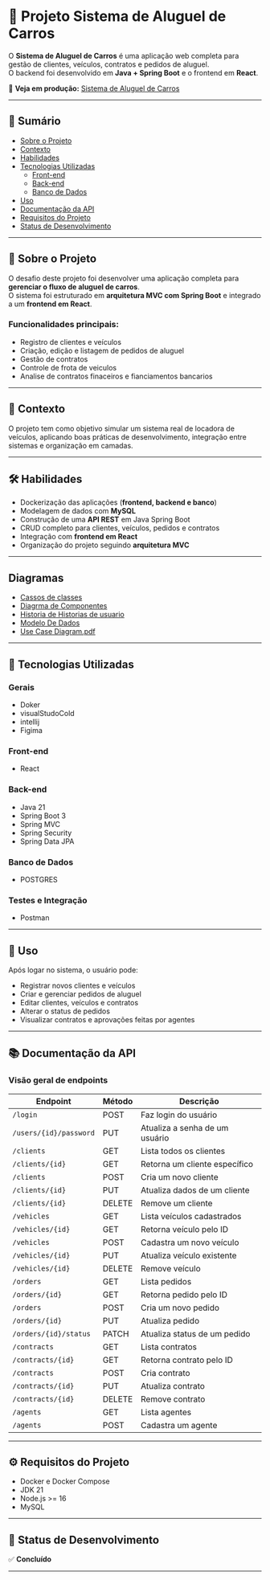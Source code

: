 # 🚗 Projeto Sistema de Aluguel de Carros

O **Sistema de Aluguel de Carros** é uma aplicação web completa para gestão de clientes, veículos, contratos e pedidos de aluguel.  
O backend foi desenvolvido em **Java + Spring Boot** e o frontend em **React**.  

🔗 **Veja em produção:** [Sistema de Aluguel de Carros]()

---

## 📌 Sumário
- [Sobre o Projeto](#-sobre-o-projeto)
- [Contexto](#-contexto)
- [Habilidades](#-habilidades)
- [Tecnologias Utilizadas](#-tecnologias-utilizadas)
  - [Front-end](#front-end)
  - [Back-end](#back-end)
  - [Banco de Dados](#banco-de-dados)
- [Uso](#-uso)
- [Documentação da API](#-documentação-da-api)
- [Requisitos do Projeto](#-requisitos-do-projeto)
- [Status de Desenvolvimento](#-status-de-desenvolvimento)

---

## 📖 Sobre o Projeto

O desafio deste projeto foi desenvolver uma aplicação completa para **gerenciar o fluxo de aluguel de carros**.  
O sistema foi estruturado em **arquitetura MVC com Spring Boot** e integrado a um **frontend em React**.

### Funcionalidades principais:
- Registro de clientes e veículos  
- Criação, edição e listagem de pedidos de aluguel  
- Gestão de contratos  
- Controle de frota de veiculos
- Analise de contratos finaceiros e fianciamentos bancarios  

---

## 🎯 Contexto
O projeto tem como objetivo simular um sistema real de locadora de veículos, aplicando boas práticas de desenvolvimento, integração entre sistemas e organização em camadas.

---

## 🛠️ Habilidades

- Dockerização das aplicações (**frontend, backend e banco**)  
- Modelagem de dados com **MySQL**  
- Construção de uma **API REST** em Java Spring Boot  
- CRUD completo para clientes, veículos, pedidos e contratos  
- Integração com **frontend em React**  
- Organização do projeto seguindo **arquitetura MVC**

---

## Diagramas 

- [Cassos de classes](./Diagramas/DiagramaDeClasses.png)
- [Diagrma de Componentes](./Diagramas/DiagramaDeComponentes.png)
- [Historia de Historias de usuario](./Diagramas/HistoriasDeUsuario.pdf)
- [Modelo De Dados](./Diagramas/ModeloDeDados.png)
- [Use Case Diagram.pdf](./Diagramas/UseCaseDiagram.pdf)




---
## 🚀 Tecnologias Utilizadas

### Gerais

- Doker
- visualStudoCold
- intellij
- Figima

### Front-end
- React  

### Back-end
- Java 21  
- Spring Boot 3  
- Spring MVC  
- Spring Security  
- Spring Data JPA  

### Banco de Dados
- POSTGRES

### Testes e Integração
- Postman  

---

## 📌 Uso

Após logar no sistema, o usuário pode:
- Registrar novos clientes e veículos  
- Criar e gerenciar pedidos de aluguel  
- Editar clientes, veículos e contratos  
- Alterar o status de pedidos  
- Visualizar contratos e aprovações feitas por agentes  

---

## 📚 Documentação da API

### Visão geral de endpoints

| Endpoint                | Método | Descrição                           |
|--------------------------|--------|-------------------------------------|
| `/login`                | POST   | Faz login do usuário                |
| `/users/{id}/password`  | PUT    | Atualiza a senha de um usuário      |
| `/clients`              | GET    | Lista todos os clientes             |
| `/clients/{id}`         | GET    | Retorna um cliente específico       |
| `/clients`              | POST   | Cria um novo cliente                |
| `/clients/{id}`         | PUT    | Atualiza dados de um cliente        |
| `/clients/{id}`         | DELETE | Remove um cliente                   |
| `/vehicles`             | GET    | Lista veículos cadastrados          |
| `/vehicles/{id}`        | GET    | Retorna veículo pelo ID             |
| `/vehicles`             | POST   | Cadastra um novo veículo            |
| `/vehicles/{id}`        | PUT    | Atualiza veículo existente          |
| `/vehicles/{id}`        | DELETE | Remove veículo                      |
| `/orders`               | GET    | Lista pedidos                       |
| `/orders/{id}`          | GET    | Retorna pedido pelo ID              |
| `/orders`               | POST   | Cria um novo pedido                 |
| `/orders/{id}`          | PUT    | Atualiza pedido                     |
| `/orders/{id}/status`   | PATCH  | Atualiza status de um pedido        |
| `/contracts`            | GET    | Lista contratos                     |
| `/contracts/{id}`       | GET    | Retorna contrato pelo ID            |
| `/contracts`            | POST   | Cria contrato                       |
| `/contracts/{id}`       | PUT    | Atualiza contrato                   |
| `/contracts/{id}`       | DELETE | Remove contrato                     |
| `/agents`               | GET    | Lista agentes                       |
| `/agents`               | POST   | Cadastra um agente                  |

---

## ⚙️ Requisitos do Projeto

- Docker e Docker Compose  
- JDK 21  
- Node.js >= 16  
- MySQL  

---

## 📌 Status de Desenvolvimento
✅ **Concluído**

---

